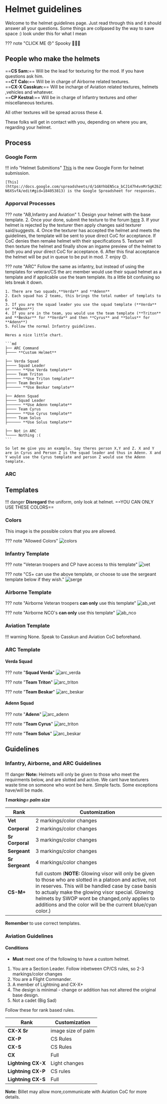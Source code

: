 
[color_possible]: https://cdn.discordapp.com/attachments/614297558147268623/620052242254528512/501st_Color_Pallete.png "CS template"

[serge_template]: https://i.imgur.com/uhWfUua.png "CS template"
[vet_template]: https://i.imgur.com/jzdQTQT.png "Vet template"
[ab_nco_template]: https://i.imgur.com/suvg20G.png "AB NCO template"
[ab_vet_template]: https://i.imgur.com/Inr9u99.png "AB Vet template"

[arc_verda_template]: https://cdn.discordapp.com/attachments/523224901516263434/622272174715043840/Verda.png "Arc verda template"
[arc_triton_template]: https://cdn.discordapp.com/attachments/611253986946711552/622982790027411497/TritonHelmetTemplate.png "Arc triton template"
[arc_beskar_template]: https://cdn.discordapp.com/attachments/611253986946711552/622982784834732072/BeskarHelmetTemplate.png "Arc beskar template"

[arc_adenn_template]: https://cdn.discordapp.com/attachments/523224901516263434/622272173951942656/Adenn.png "Arc adenn template"
[arc_cyrus_template]: https://cdn.discordapp.com/attachments/611253986946711552/622982787363897364/CyrusHelmetTemplate.png "Arc cyrus template"
[arc_solus_template]: https://cdn.discordapp.com/attachments/611253986946711552/622982760000258059/SolusHelmetTemplate.png "Arc solus template"
# Helmet guidelines 

Welcome to the helmet guidelines page. Just read through this and it should answer all your questions. Some things are collpased by the way to save space :) look under this for what I mean

??? note "CLICK ME 😠"
    Spooky 👻👻👻

## People who make the helmets

==**CS Sam:**== Will be the lead for texturing for the mod. If you have questions ask him.  
==**CT Calo:**== Will be in charge of Airborne related textures.  
==**CX-X Casskun:**== Will be incharge of Aviation related textures, helmets ,vehicles and whatever.  
==**CP Kestral:**== Will be in charge of Infantry textures and other miscellaneous textures.  

All other textures will be spread across these 4.

These folks will get in contact with you, depending on where you are, regarding your helmet.

## Process

### Google Form

!!! info "Helmet Submitions"
    [This](https://docs.google.com/forms/d/e/1FAIpQLSfhZW5Uv62KyTxiCFaFDw6OoL8ng-DfEJ36BJFzDxDBEqX_iA/viewform) is the new Google Form for helmet submission.

    [This](https://docs.google.com/spreadsheets/d/1dAYhbEN5ca_bCJ147h4vnMr5gKZ6Z3Uze4Y-N6XSvfA/edit#gid=184053813) is the Google Spreadsheet for responses.



### Apporval Processes

??? note "AB,Infantry and Aviation"
    1. Design your helmet with the base template. 
    2. Once your done, submit the texture to the forum [here](https://docs.google.com/forms/d/e/1FAIpQLSdRKswPFHkU03VbGv9LXHPPz_WpMMbagMCvZkUCRBz3xkbcJg/viewform)
    3. If your helmet is rejected by the texturer then apply changes said texturer said/suggests.
    4. Once the texturer has accepted the helmet and meets the guidelines, the template will be sent to youe direct CoC for acceptance. If CoC denies then remake helmet with their specifications
    5. Texturer will then texture the helmet and finally show an ingame preview of the helmet to both you and your direct CoC for acceptance.
    6. After this final acceptance the helmet will be put in queue to be put in mod.
    7. enjoy 😊.

??? note "ARC"
    Follow the same as infantry, but instead of using the templates for veteran/CS the arc member would use their squad helmet as a template and if applicable use the team template. Its a little bit confusing so lets break it down.

    1. There are two squads,**Verda** and **Adenn**
    2. Each squad has 2 teams, this brings the total number of templats to 6
    3. If you are the squad leader you use the squad template (**Verda** or **Adenn**)
    4. If you are in the team, you would use the team template (**Triton** and **Beskar** for **Verda** and then **Cyrus** and **Solus** for **Adenn**)
    5. Follow the normal Infantry guidelines.

    Heres a nice little chart.

    ```md
    ├── ARC Command
    ├──── **Custom Helmet**

    ├── Verda Squad
    ├──── Squad Leader
    ├────── **Use Verda template**
    ├──── Team Triton
    ├────── **Use Triton template**
    ├──── Team Beskar
    ├────── **Use Beskar template**

    ├── Adenn Squad
    ├──── Squad Leader
    ├────── **Use Adenn template**
    ├──── Team Cyrus
    ├────── **Use Cyrus template**
    ├──── Team Solus
    ├────── **Use Solus template**

    ├── Not in ARC
    └──── Nothing :(
    ```

    So let me give you an example. Say theres person X,Y and Z. X and Y are in Cyrus and Person Z is the squad leader and thus in Adenn. X and Y would use the Cyrus template and person Z would use the Adenn template.


### ARC





## Templates

!!! danger
    **Disregard** the uniform, only look at helmet. ==YOU CAN ONLY USE THESE COLORS==

### Colors

This image is the possible colors that you are allowed.

??? note  "Allowed Colors"
    ![colors][color_possible]

### Infantry Template

??? note  "Veteran troopers and CP have access to this template"
    ![vet][vet_template]

??? note  "CS+ can use the above template, or choose to use the sergeant template below if they wish."
    ![serge][serge_template]

### Airborne Template

??? note  "Airborne Veteran troopers **can only** use this template"
    ![ab_vet][ab_vet_template]

??? note  "Airborne NCO's **can only** use this template"
    ![ab_nco][ab_nco_template]

### Aviation Template

!!! warning
    None. Speak to Casskun and Aviation CoC beforehand.


### ARC Template

#### Verda Squad

??? note  "**Squad Verda**"
    ![arc_verda][arc_verda_template]

??? note  "**Team Triton**"
    ![arc_triton][arc_triton_template]

??? note  "**Team Beskar**"
    ![arc_beskar][arc_beskar_template]

#### Adenn Squad

??? note  "**Adenn**"
    ![arc_adenn][arc_adenn_template]

??? note  "**Team Cyrus**"
    ![arc_triton][arc_cyrus_template]

??? note  "**Team Solus**"
    ![arc_beskar][arc_solus_template]

## Guidelines

### Infantry, Airborne, and ARC Guidelines



!!! danger
    **Note:** Helmets will only be given to those who meet the requirments below, and are slotted and active. We cant have texturers waste time on someone who wont be here. Simple facts. Some exceptions have/will be made.

***1 marking= palm size***

| Rank             | Customization            |
|------------------|--------------------------|
| **Vet**          | 2 markings/color changes |
| **Corporal**     | 2 markings/color changes |
|  **Sr Corporal** | 3 markings/color changes |
| **Sergeant**     | 3 markings/color changes |
| **Sr Sergeant**  | 4 markings/color changes |
| **CS-M+**        | full custom (**NOTE:** Glowing visor will only be given to those who are slotted in a platoon and active, not in reserves. This will be handled case by case basis to actualy make the glowing visor special. Glowing helmets by SWOP wont be changed,only applies to additions and the color will be the current blue/cyan color.)              |

**Remember** to use correct templates.

### Aviation Guidelines

#### Conditions

- **Must** meet one of the following to have a custom helmet.

1. You are a Section Leader. Follow inbetween CP/CS rules, so 2-3 markings/color changes
2. You are a Flight Commander.
3. A member of Lightning and CX-X+
4. The design is minimal - change or addition has not altered the original base design.
5. Not a cadet (Big Sad)

Follow these for rank based rules.

| Rank             | Customization            |
|------------------|--------------------------|
| **CX-X Sr**      | image size of palm       |
| **CX-P**         | CS Rules                 |
|  **CX-S**        | CS Rules                 |
| **CX**           | Full                     |
| **Lightning CX-X**  | Light changes |
| **Lightning CX-P**  | CS rules |
| **Lightning CX-S**  | Full |

**Note:** Billet may allow more,communicate with Aviation CoC for more details. 